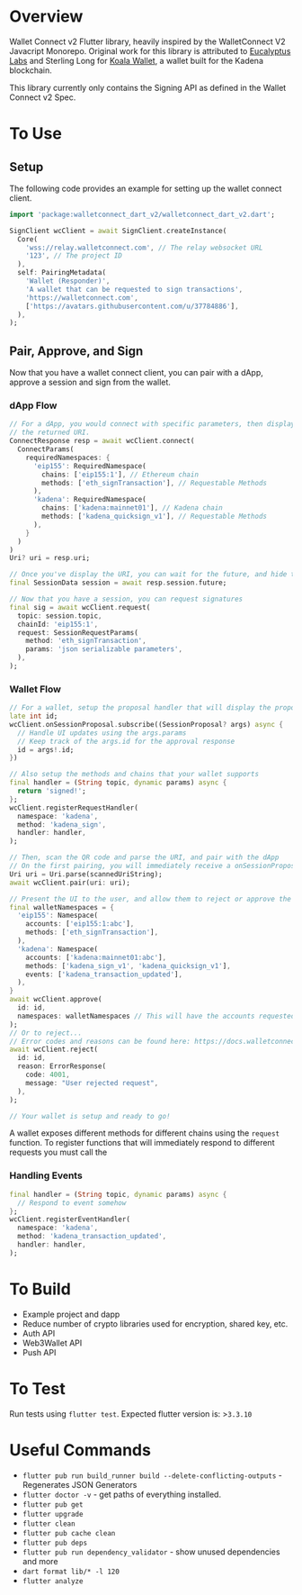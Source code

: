 # Overview

Wallet Connect v2 Flutter library, heavily inspired by the WalletConnect V2 Javacript Monorepo. Original work for this library is attributed to [Eucalyptus Labs](https://eucalyptuslabs.com/) and Sterling Long for [Koala Wallet](https://koalawallet.io/), a wallet built for the Kadena blockchain.

This library currently only contains the Signing API as defined in the Wallet Connect v2 Spec.

# To Use

## Setup

The following code provides an example for setting up the wallet connect client.

```dart
import 'package:walletconnect_dart_v2/walletconnect_dart_v2.dart';

SignClient wcClient = await SignClient.createInstance(
  Core(
    'wss://relay.walletconnect.com', // The relay websocket URL
    '123', // The project ID
  ),
  self: PairingMetadata(
    'Wallet (Responder)',
    'A wallet that can be requested to sign transactions',
    'https://walletconnect.com',
    ['https://avatars.githubusercontent.com/u/37784886'],
  ),
);
```

## Pair, Approve, and Sign

Now that you have a wallet connect client, you can pair with a dApp,
approve a session and sign from the wallet.

### dApp Flow
```dart
// For a dApp, you would connect with specific parameters, then display
// the returned URI.
ConnectResponse resp = await wcClient.connect(
  ConnectParams(
    requiredNamespaces: {
      'eip155': RequiredNamespace(
        chains: ['eip155:1'], // Ethereum chain
        methods: ['eth_signTransaction'], // Requestable Methods
      ),
      'kadena': RequiredNamespace(
        chains: ['kadena:mainnet01'], // Kadena chain
        methods: ['kadena_quicksign_v1'], // Requestable Methods
      ),
    }
  )
)
Uri? uri = resp.uri;

// Once you've display the URI, you can wait for the future, and hide the QR code once you've received session data
final SessionData session = await resp.session.future;

// Now that you have a session, you can request signatures
final sig = await wcClient.request(
  topic: session.topic,
  chainId: 'eip155:1',
  request: SessionRequestParams(
    method: 'eth_signTransaction',
    params: 'json serializable parameters',
  ),
);
```

### Wallet Flow
```dart
// For a wallet, setup the proposal handler that will display the proposal to the user after the URI has been scanned.
late int id;
wcClient.onSessionProposal.subscribe((SessionProposal? args) async {
  // Handle UI updates using the args.params
  // Keep track of the args.id for the approval response
  id = args!.id;
})

// Also setup the methods and chains that your wallet supports
final handler = (String topic, dynamic params) async {
  return 'signed!';
};
wcClient.registerRequestHandler(
  namespace: 'kadena',
  method: 'kadena_sign',
  handler: handler,
);

// Then, scan the QR code and parse the URI, and pair with the dApp
// On the first pairing, you will immediately receive a onSessionProposal request.
Uri uri = Uri.parse(scannedUriString);
await wcClient.pair(uri: uri);

// Present the UI to the user, and allow them to reject or approve the proposal
final walletNamespaces = {
  'eip155': Namespace(
    accounts: ['eip155:1:abc'],
    methods: ['eth_signTransaction'],
  ),
  'kadena': Namespace(
    accounts: ['kadena:mainnet01:abc'],
    methods: ['kadena_sign_v1', 'kadena_quicksign_v1'],
    events: ['kadena_transaction_updated'],
  ),
}
await wcClient.approve(
  id: id,
  namespaces: walletNamespaces // This will have the accounts requested in params
);
// Or to reject...
// Error codes and reasons can be found here: https://docs.walletconnect.com/2.0/specs/clients/sign/error-codes
await wcClient.reject(
  id: id,
  reason: ErrorResponse(
    code: 4001,
    message: "User rejected request",
  ),
);

// Your wallet is setup and ready to go!
```

A wallet exposes different methods for different chains using the `request` function. To register functions that will immediately respond to different requests you must call the 

### Handling Events

```dart
final handler = (String topic, dynamic params) async {
  // Respond to event somehow
};
wcClient.registerEventHandler(
  namespace: 'kadena',
  method: 'kadena_transaction_updated',
  handler: handler,
);
```

# To Build

- Example project and dapp
- Reduce number of crypto libraries used for encryption, shared key, etc.
- Auth API
- Web3Wallet API
- Push API

# To Test

Run tests using `flutter test`.
Expected flutter version is: >`3.3.10`

# Useful Commands

* `flutter pub run build_runner build --delete-conflicting-outputs` - Regenerates JSON Generators
* `flutter doctor -v` - get paths of everything installed.
* `flutter pub get`
* `flutter upgrade`
* `flutter clean`
* `flutter pub cache clean`
* `flutter pub deps`
* `flutter pub run dependency_validator` - show unused dependencies and more
* `dart format lib/* -l 120`
* `flutter analyze`